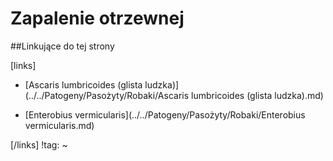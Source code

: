 # Zapalenie otrzewnej





##Linkujące do tej strony

[links]

- [Ascaris lumbricoides (glista ludzka)](../../Patogeny/Pasożyty/Robaki/Ascaris lumbricoides (glista ludzka).md)

- [Enterobius vermicularis](../../Patogeny/Pasożyty/Robaki/Enterobius vermicularis.md)


[/links]
!tag:
~

